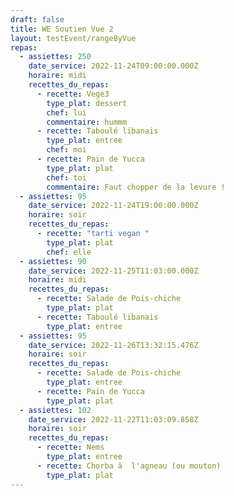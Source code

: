 ```yaml
---
draft: false
title: WE Soutien Vue 2
layout: testEvent/rangeByVue
repas:
  - assiettes: 250
    date_service: 2022-11-24T09:00:00.000Z
    horaire: midi
    recettes_du_repas:
      - recette: Vege3
        type_plat: dessert
        chef: lui
        commentaire: hummm
      - recette: Taboulé libanais
        type_plat: entree
        chef: moi
      - recette: Pain de Yucca
        type_plat: plat
        chef: toi
        commentaire: Faut chopper de la levure !
  - assiettes: 95
    date_service: 2022-11-24T19:00:00.000Z
    horaire: soir
    recettes_du_repas:
      - recette: "tarti vegan "
        type_plat: plat
        chef: elle
  - assiettes: 90
    date_service: 2022-11-25T11:03:00.000Z
    horaire: midi
    recettes_du_repas:
      - recette: Salade de Pois-chiche
        type_plat: plat
      - recette: Taboulé libanais
        type_plat: entree
  - assiettes: 95
    date_service: 2022-11-26T13:32:15.476Z
    horaire: soir
    recettes_du_repas:
      - recette: Salade de Pois-chiche
        type_plat: entree
      - recette: Pain de Yucca
        type_plat: plat
  - assiettes: 102
    date_service: 2022-11-22T11:03:09.858Z
    horaire: soir
    recettes_du_repas:
      - recette: Nems
        type_plat: entree
      - recette: Chorba à  l'agneau (ou mouton)
        type_plat: plat
---
```

